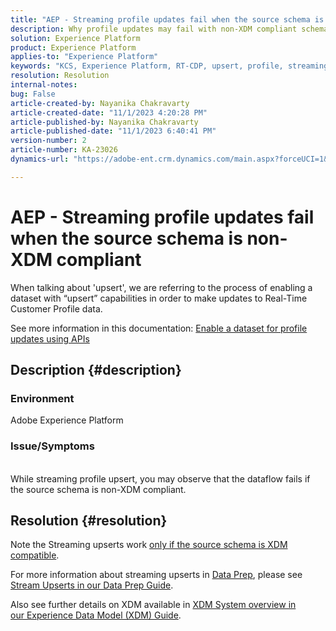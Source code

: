 ```yaml
---
title: "AEP - Streaming profile updates fail when the source schema is non-XDM compliant"
description: Why profile updates may fail with non-XDM compliant schemas?
solution: Experience Platform
product: Experience Platform
applies-to: "Experience Platform"
keywords: "KCS, Experience Platform, RT-CDP, upsert, profile, streaming, XDM, schema"
resolution: Resolution
internal-notes: 
bug: False
article-created-by: Nayanika Chakravarty
article-created-date: "11/1/2023 4:20:28 PM"
article-published-by: Nayanika Chakravarty
article-published-date: "11/1/2023 6:40:41 PM"
version-number: 2
article-number: KA-23026
dynamics-url: "https://adobe-ent.crm.dynamics.com/main.aspx?forceUCI=1&pagetype=entityrecord&etn=knowledgearticle&id=1b39a28e-d278-ee11-8179-6045bd0065f9"

---
```

# AEP - Streaming profile updates fail when the source schema is non-XDM compliant


When talking about 'upsert', we are referring to the process of enabling a dataset with “upsert” capabilities in order to make updates to Real-Time Customer Profile data.

See more information in this documentation: [Enable a dataset for profile updates using APIs](https://experienceleague.adobe.com/docs/experience-platform/catalog/datasets/enable-upsert.html)

## Description {#description}


### Environment

Adobe Experience Platform

### Issue/Symptoms
<br>While streaming profile upsert, you may observe that the dataflow fails if the source schema is non-XDM compliant. 

## Resolution {#resolution}


Note the Streaming upserts work <u>only if the source schema is XDM compatible</u>.

For more information about streaming upserts in [Data Prep](https://experienceleague.adobe.com/docs/experience-platform/data-prep/home.html), please see [Stream Upserts in our Data Prep Guide](https://experienceleague.adobe.com/docs/experience-platform/data-prep/upserts.html).

Also see further details on XDM available in [XDM System overview in our Experience Data Model (XDM) Guide](https://experienceleague.adobe.com/docs/experience-platform/xdm/home.html).
